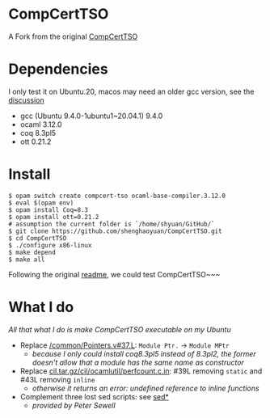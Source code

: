 # CompCertTSO
A Fork from the original [CompCertTSO](https://www.cl.cam.ac.uk/~pes20/CompCertTSO/doc/)

# Dependencies
I only test it on Ubuntu.20, macos may need an older gcc version, see the [discussion](https://discuss.ocaml.org/t/fail-to-compiling-ocaml-base-compiler-3-12-0-on-macos/9933)
- gcc (Ubuntu 9.4.0-1ubuntu1~20.04.1) 9.4.0
- ocaml 3.12.0
- coq 8.3pl5
- ott 0.21.2

# Install

```shell
$ opam switch create compcert-tso ocaml-base-compiler.3.12.0
$ eval $(opam env)
$ opam install Coq=8.3
$ opam install ott=0.21.2
# assumption the current folder is `/home/shyuan/GitHub/`
$ git clone https://github.com/shenghaoyuan/CompCertTSO.git
$ cd CompCertTSO
$ ./configure x86-linux
$ make depend
$ make all
```

Following the original [readme](README), we could test CompCertTSO~~~

# What I do
_All that what I do is make CompCertTSO executable on my Ubuntu_

- Replace [/common/Pointers.v#37.L](/common/Pointers.v#37.L): `Module Ptr.` -> `Module MPtr`
  - _because I only could install coq8.3pl5 instead of 8.3pl2, the former doesn't allow that a module has the same name as constructor_
- Replace [cil.tar.gz/cil/ocamlutil/perfcount.c.in](cil.tar.gz): #39L removing `static` and #43L removing `inline`
  - _otherwise it returns an error: undefined reference to inline functions_
- Complement three lost sed scripts: see [sed*](clightTSO/clight_src/)
  - _provided by Peter Sewell_
